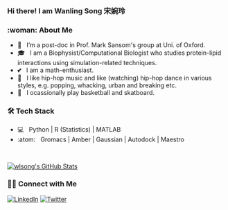 ### Hi there! I am Wanling Song 宋婉玲 

<h3>:woman: About Me </h3>

- :office: &nbsp; I’m a post-doc in Prof. Mark Sansom's group at Uni. of Oxford. 
- :mortar_board: &nbsp; I am a Biophysist/Computational Biologist who studies protein-lipid interactions using simulation-related techniques. 
- :two_hearts: &nbsp; I am a math-enthusiast. 
- :kiss: &nbsp; I like hip-hop music and like (watching) hip-hop dance in various styles, e.g. popping, whacking, urban and breaking etc. 
- :basketball: &nbsp; I ocassionally play basketball and skatboard.

<h3>🛠 Tech Stack</h3>

- 💻 &nbsp; Python | R (Statistics) | MATLAB
- :atom: &nbsp; Gromacs | Amber | Gaussian | Autodock | Maestro

<br/>

[![wlsong's GitHub Stats](https://github-readme-stats.vercel.app/api?username=wlsong&show_icons=true)](https://github.com/wlsong)


<h3> 🤝🏻 Connect with Me </h3>

<a href="https://www.linkedin.com/in/wanling-song-11bb73197/"><img alt="LinkedIn" src="https://img.shields.io/badge/LinkedIn-Wanling%20Song-blue?style=flat-square&logo=linkedin"></a>
<a href="https://www.twitter.com/Linda_hello/"><img alt="Twitter" src="https://img.shields.io/badge/Twitter-Wanling%20Song-blue?style=flat-square&logo=twitter"></a>
